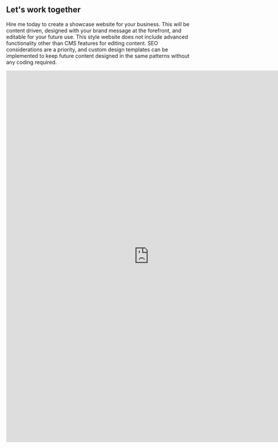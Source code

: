 ## Let's work together

Hire me today to create a showcase website for your business. This will be content driven, designed with your brand message at the forefront, and editable for your future use. 
This style website does not include advanced functionality other than CMS features for editing content. SEO considerations are a priority, and custom design templates can be implemented to keep future content designed in the same patterns without any coding required.

<iframe width="768" height="998" src="https://zohosecurepay.com/checkout/qtaam0g-cpfjqr9thkbby/Basic-Standard-website-package" style="border:none;"></iframe>
